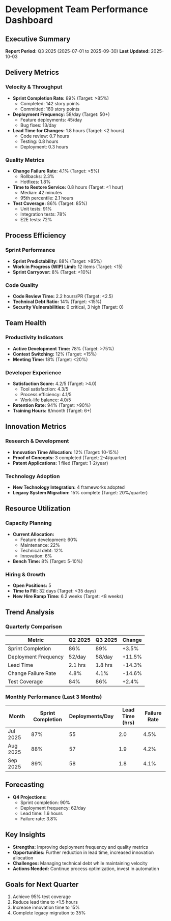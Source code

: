 # Development Team Performance Dashboard

## Executive Summary
**Report Period:** Q3 2025 (2025-07-01 to 2025-09-30)
**Last Updated:** 2025-10-03

## Delivery Metrics

### Velocity & Throughput
- **Sprint Completion Rate:** 89% (Target: >85%)
  - Completed: 142 story points
  - Committed: 160 story points
- **Deployment Frequency:** 58/day (Target: 50+)
  - Feature deployments: 45/day
  - Bug fixes: 13/day
- **Lead Time for Changes:** 1.8 hours (Target: <2 hours)
  - Code review: 0.7 hours
  - Testing: 0.8 hours
  - Deployment: 0.3 hours

### Quality Metrics
- **Change Failure Rate:** 4.1% (Target: <5%)
  - Rollbacks: 2.3%
  - Hotfixes: 1.8%
- **Time to Restore Service:** 0.8 hours (Target: <1 hour)
  - Median: 42 minutes
  - 95th percentile: 2.1 hours
- **Test Coverage:** 86% (Target: 85%)
  - Unit tests: 91%
  - Integration tests: 78%
  - E2E tests: 72%

## Process Efficiency

### Sprint Performance
- **Sprint Predictability:** 88% (Target: >85%)
- **Work in Progress (WIP) Limit:** 12 items (Target: <15)
- **Sprint Carryover:** 8% (Target: <10%)

### Code Quality
- **Code Review Time:** 2.2 hours/PR (Target: <2.5)
- **Technical Debt Ratio:** 14% (Target: <15%)
- **Security Vulnerabilities:** 0 critical, 3 high (Target: 0)

## Team Health

### Productivity Indicators
- **Active Development Time:** 78% (Target: >75%)
- **Context Switching:** 12% (Target: <15%)
- **Meeting Time:** 18% (Target: <20%)

### Developer Experience
- **Satisfaction Score:** 4.2/5 (Target: >4.0)
  - Tool satisfaction: 4.3/5
  - Process efficiency: 4.1/5
  - Work-life balance: 4.0/5
- **Retention Rate:** 94% (Target: >90%)
- **Training Hours:** 8/month (Target: 6+)

## Innovation Metrics

### Research & Development
- **Innovation Time Allocation:** 12% (Target: 10-15%)
- **Proof of Concepts:** 3 completed (Target: 2-4/quarter)
- **Patent Applications:** 1 filed (Target: 1-2/year)

### Technology Adoption
- **New Technology Integration:** 4 frameworks adopted
- **Legacy System Migration:** 15% complete (Target: 20%/quarter)

## Resource Utilization

### Capacity Planning
- **Current Allocation:**
  - Feature development: 60%
  - Maintenance: 22%
  - Technical debt: 12%
  - Innovation: 6%
- **Bench Time:** 8% (Target: 5-10%)

### Hiring & Growth
- **Open Positions:** 5
- **Time to Fill:** 32 days (Target: <35 days)
- **New Hire Ramp Time:** 6.2 weeks (Target: <8 weeks)

## Trend Analysis

### Quarterly Comparison
| Metric | Q2 2025 | Q3 2025 | Change |
|--------|---------|---------|--------|
| Sprint Completion | 86% | 89% | +3.5% |
| Deployment Frequency | 52/day | 58/day | +11.5% |
| Lead Time | 2.1 hrs | 1.8 hrs | -14.3% |
| Change Failure Rate | 4.8% | 4.1% | -14.6% |
| Test Coverage | 84% | 86% | +2.4% |

### Monthly Performance (Last 3 Months)
| Month | Sprint Completion | Deployments/Day | Lead Time (hrs) | Failure Rate |
|-------|------------------|-----------------|-----------------|--------------|
| Jul 2025 | 87% | 55 | 2.0 | 4.5% |
| Aug 2025 | 88% | 57 | 1.9 | 4.2% |
| Sep 2025 | 89% | 58 | 1.8 | 4.1% |

## Forecasting
- **Q4 Projections:**
  - Sprint completion: 90%
  - Deployment frequency: 62/day
  - Lead time: 1.6 hours
  - Failure rate: 3.8%

## Key Insights
- **Strengths:** Improving deployment frequency and quality metrics
- **Opportunities:** Further reduction in lead time, increased innovation allocation
- **Challenges:** Managing technical debt while maintaining velocity
- **Actions Needed:** Continue process optimization, invest in automation

## Goals for Next Quarter
1. Achieve 95% test coverage
2. Reduce lead time to <1.5 hours
3. Increase innovation time to 15%
4. Complete legacy migration to 35%
